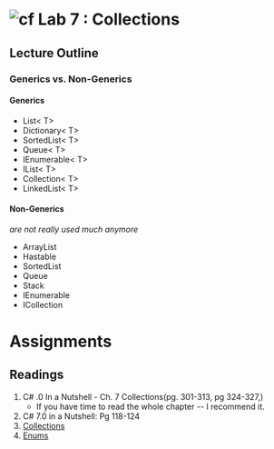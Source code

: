 ![cf](http://i.imgur.com/7v5ASc8.png) Lab 7 : Collections
=====================================

## Lecture Outline

### Generics vs. Non-Generics

#### Generics

- List< T>
- Dictionary< T>
- SortedList< T>
- Queue< T>
- IEnumerable< T>
- IList< T>
- Collection< T>
- LinkedList< T>

#### Non-Generics

*are not really used much anymore*
- ArrayList
- Hastable
- SortedList
- Queue
- Stack
- IEnumerable
- ICollection

# Assignments

## Readings
1. C# .0 In a Nutshell - Ch. 7 Collections(pg. 301-313, pg 324-327,)
	- If you have time to read the whole chapter -- I recommend it. 
1. C# 7.0 in a Nutshell: Pg 118-124
1. [Collections](https://docs.microsoft.com/en-us/dotnet/csharp/programming-guide/concepts/collections)
1. [Enums](https://docs.microsoft.com/en-us/dotnet/csharp/language-reference/keywords/enum)

